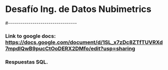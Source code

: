 # Desafío Ing. de Datos Nubimetrics
#----------------------------------

### Link to google docs: https://docs.google.com/document/d/1SL_x7zDc8ZTfTUVRXd7mpdlQwB9pucCtOoDERX2DMfo/edit?usp=sharing
### Respuestas SQL.

